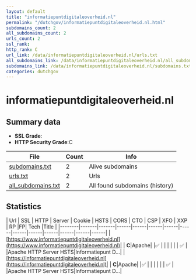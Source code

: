 ```yaml
---
layout: default
title: "informatiepuntdigitaleoverheid.nl"
permalink: "/dutchgov/informatiepuntdigitaleoverheid.nl.html"
subdomains_count: 2
all_subdomains_count: 2
urls_count: 2
ssl_rank: 
http_rank: C
url_link: /data/informatiepuntdigitaleoverheid.nl/urls.txt
all_subdomains_link: /data/informatiepuntdigitaleoverheid.nl/all_subdomains.txt
subdomains_link: /data/informatiepuntdigitaleoverheid.nl/subdomains.txt
categories: dutchgov
---
```



# informatiepuntdigitaleoverheid.nl
## Summary data


 - **SSL Grade**:
 - **HTTP Security Grade**:C


| File       | Count | Info |
|------------|-------|------|
|[subdomains.txt](/data/informatiepuntdigitaleoverheid.nl/subdomains.txt)|2|Alive subdomains|
|[urls.txt](/data/informatiepuntdigitaleoverheid.nl/urls.txt)|2|Urls|
|[all_subdomains.txt](/data/informatiepuntdigitaleoverheid.nl/all_subdomains.txt)|2|All found subdomains (history)|


## Statistics


| Url | SSL | HTTP | Server | Cookie | HSTS | CORS | CTO | CSP | XFO | XXP | RP |FP| Tech |Title |
|--------|-------|-------|------|------|------|------|------|------|------|------|------|------|------|
|[https://www.informatiepuntdigitaleoverheid.nl](https://www.informatiepuntdigitaleoverheid.nl)| | **C**|Apache| |:white_check_mark: | | | | | | :white_check_mark: | |Apache HTTP Server HSTS|Informatiepunt D...|
|[https://informatiepuntdigitaleoverheid.nl](https://informatiepuntdigitaleoverheid.nl)| | **C**|Apache| |:white_check_mark: | | | | | | :white_check_mark: | |Apache HTTP Server HSTS|Informatiepunt D...|